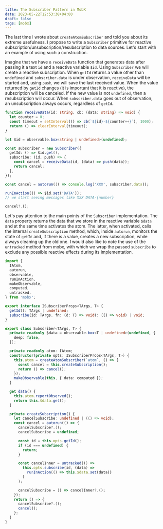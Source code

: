 ```yaml
---
title: The Subscriber Pattern in MobX
date: 2023-05-22T12:53:38+04:00
draft: false
tags: [mobx]
---
```


The last time I wrote about `createAtomSubscriber` and told you about its extreme usefulness. I propose to write a `Subscriber` primitive for reactive subscription/unsubscription/resubscription to data sources. Let's start with an example of using such a construction.

Imagine that we have a `receiveData` function that generates data after passing it a text `id` and a reactive variable `$id`. Using `Subscriber` we will create a reactive subscription. When `getId` returns a value other than `undefined` and `subscriber.data` is under observation, `receiveData` will be started and, using `push`, we will save the last received value.
When the value returned by `getId` changes (it is important that it is reactive), the subscription will be canceled. If the new value is not `undefined`, then a resubscription will occur.
When `subscriber.data` goes out of observation, an unsubscription always occurs, regardless of `getId`.

```ts
function receiveData(id: string, cb: (data: string) => void) {
  let counter = 0;
  const timeout = setInterval(() => cb(`${id}-${counter++}`), 1000);
  return () => clearInterval(timeout);
}

let $id = observable.box<string | undefined>(undefined);

const subscriber = new Subscriber({
  getId: () => $id.get(),
  subscribe: (id, push) => {
    const cancel = receiveData(id, (data) => push(data));
    return cancel;
  },
});

const cancel = autorun(() => console.log('XXX', subscriber.data));

runInAction(() => $id.set('DATA'));
// we start seeing messages like XXX DATA-{number}

cancel?.();
```

Let's pay attention to the main points of the `Subscriber` implementation. The `data` property returns the data that we store in the reactive variable `$data` and at the same time activates the atom. The latter, when activated, calls the internal `createSubscription` method, which, inside `autorun`, monitors the state of `getId` and, if there is a value, creates a new subscription, while always cleaning up the old one. I would also like to note the use of the `untracked` method from mobx, with which we wrap the passed `subscribe` to exclude any possible reactive effects during its implementation.

```ts
import {
  IAtom,
  autorun,
  observable,
  runInAction,
  makeObservable,
  computed,
  untracked,
} from 'mobx';

export interface ISubscriberProps<TArgs, T> {
  getId(): TArgs | undefined;
  subscribe(id: TArgs, fn: (d: T) => void): (() => void) | void;
}

export class Subscriber<TArgs, T> {
  private readonly $data = observable.box<T | undefined>(undefined, {
    deep: false,
  });

  private readonly atom: IAtom;
  constructor(private opts: ISubscriberProps<TArgs, T>) {
    this.atom = createAtomSubscriber(`atom`, () => {
      const cancel = this.createSubscription();
      return () => cancel();
    });
    makeObservable(this, { data: computed });
  }

  get data() {
    this.atom.reportObserved();
    return this.$data.get();
  }

  private createSubscription() {
    let cancelSubscribe: undefined | (() => void);
    const cancel = autorun(() => {
      cancelSubscribe?.();
      cancelSubscribe = undefined;

      const id = this.opts.getId();
      if (id === undefined) {
        return;
      }

      const cancelInner = untracked(() =>
        this.opts.subscribe(id, (data) =>
          runInAction(() => this.$data.set(data))
        )
      );

      cancelSubscribe = () => cancelInner?.();
    });
    return () => {
      cancelSubscribe?.();
      cancel();
    };
  }
}
```
